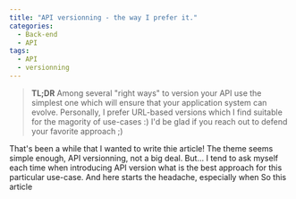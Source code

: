 ```yaml
---
title: "API versionning - the way I prefer it."
categories:
  - Back-end
  - API
tags:
  - API
  - versionning
---
```


> **TL;DR** Among several "right ways" to version your API use the simplest one which will ensure that your application system can evolve. Personally, I prefer URL-based versions which I find suitable for the magority of use-cases :) I'd be glad if you reach out to defend your favorite approach ;)

That's been a while that I wanted to write thie article!
The theme seems simple enough, API versionning, not a big deal. But... I tend to ask myself each time when introducing API version what is the best approach for this particular use-case. And here starts the headache, especially when 
So this article 
